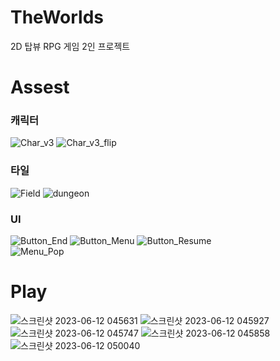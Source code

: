 # TheWorlds
2D 탑뷰 RPG 게임 2인 프로젝트
# Assest
### 캐릭터
![Char_v3](https://github.com/BaekYoungHoon/TheWorlds/assets/81205011/aaa00097-0546-4fd5-846c-054ce3a2a718)
![Char_v3_flip](https://github.com/BaekYoungHoon/TheWorlds/assets/81205011/e50b6a64-e7d9-4661-bb57-c9310352c7a0)
</br>
### 타일
![Field](https://github.com/BaekYoungHoon/TheWorlds/assets/81205011/0ab1a888-b1e3-4ca6-8855-6ab130cab233)
![dungeon](https://github.com/BaekYoungHoon/TheWorlds/assets/81205011/9d865aac-3000-45f8-9b32-c2d565769145)
</br>
### UI
![Button_End](https://github.com/BaekYoungHoon/TheWorlds/assets/81205011/5237080d-7f94-4ccc-a0b1-7041ed0d96cd)
![Button_Menu](https://github.com/BaekYoungHoon/TheWorlds/assets/81205011/5e7c12ee-f573-483a-9ef6-142d8841fd84)
![Button_Resume](https://github.com/BaekYoungHoon/TheWorlds/assets/81205011/e65d6f57-ce01-408c-a7bb-c4207a898b1a)
</br>
![Menu_Pop](https://github.com/BaekYoungHoon/TheWorlds/assets/81205011/92744639-d641-4813-a1dd-672692ee0fdd)

# Play
![스크린샷 2023-06-12 045631](https://github.com/BaekYoungHoon/TheWorlds/assets/81205011/22a7500c-c0d8-4789-b901-399bbdcaf26e)
![스크린샷 2023-06-12 045927](https://github.com/BaekYoungHoon/TheWorlds/assets/81205011/e4c7de94-137e-4182-923a-6be72bb1e283)
</br1>
![스크린샷 2023-06-12 045747](https://github.com/BaekYoungHoon/TheWorlds/assets/81205011/f2bcb218-27a7-4640-bc01-71f4eaec56ff)
![스크린샷 2023-06-12 045858](https://github.com/BaekYoungHoon/TheWorlds/assets/81205011/1523403c-2e6a-4b02-9115-a77db11978e6)
</br>
![스크린샷 2023-06-12 050040](https://github.com/BaekYoungHoon/TheWorlds/assets/81205011/d00cac32-9e02-48e8-9031-e1d3b23c9df5)


